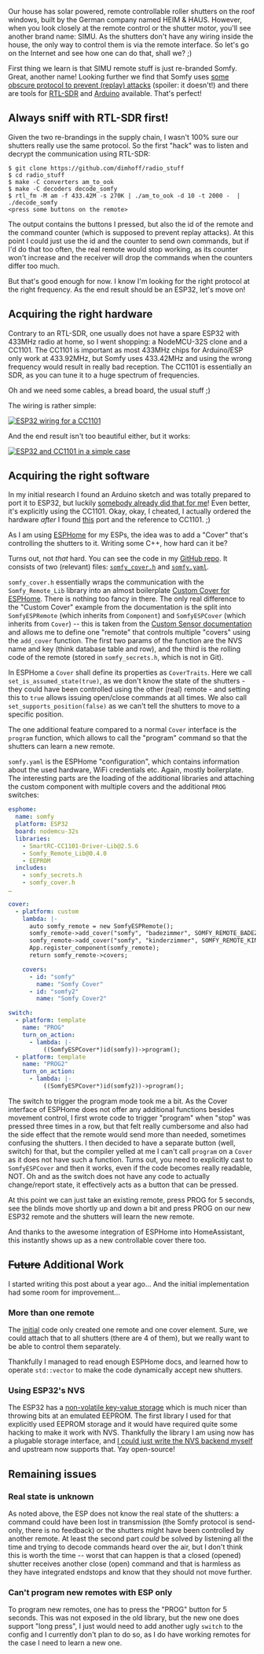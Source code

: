 <!--
.. title: Controlling Somfy roller shutters using an ESP32 and ESPHome
.. slug: controlling-somfy-roller-shutters-using-an-esp32-and-esphome
.. date: 2021-06-06 09:22:27 UTC
.. tags: english,planet-debian,hardware,home-automation
.. category: 
.. link: 
.. description: 
.. type: text
-->

Our house has solar powered, remote controllable roller shutters on the roof windows, built by the German company named HEIM & HAUS. However, when you look closely at the remote control or the shutter motor, you'll see another brand name: SIMU. As the shutters don't have any wiring inside the house, the only way to control them is via the remote interface. So let's go on the Internet and see how one can do that, shall we? ;)

First thing we learn is that SIMU remote stuff is just re-branded Somfy. Great, another name! Looking further we find that Somfy uses [some obscure protocol to prevent (replay) attacks](https://pushstack.wordpress.com/somfy-rts-protocol/) (spoiler: it doesn't!) and there are tools for [RTL-SDR](https://pushstack.wordpress.com/2014/05/17/somfy-rtl-sdr/) and [Arduino](https://github.com/Nickduino/Somfy_Remote) available. That's perfect!

## Always sniff with RTL-SDR first!

Given the two re-brandings in the supply chain, I wasn't 100% sure our shutters really use the same protocol. So the first "hack" was to listen and decrypt the communication using RTL-SDR:

```console
$ git clone https://github.com/dimhoff/radio_stuff
$ cd radio_stuff
$ make -C converters am_to_ook
$ make -C decoders decode_somfy
$ rtl_fm -M am -f 433.42M -s 270K | ./am_to_ook -d 10 -t 2000 -  | ./decode_somfy
<press some buttons on the remote>
```

The output contains the buttons I pressed, but also the id of the remote and the command counter (which is supposed to prevent replay attacks). At this point I could just use the id and the counter to send own commands, but if I'd do that too often, the real remote would stop working, as its counter won't increase and the receiver will drop the commands when the counters differ too much.

But that's good enough for now. I know I'm looking for the right protocol at the right frequency. As the end result should be an ESP32, let's move on!

## Acquiring the right hardware

Contrary to an RTL-SDR, one usually does not have a spare ESP32 with 433MHz radio at home, so I went shopping: a NodeMCU-32S clone and a CC1101. The CC1101 is important as most 433MHz chips for Arduino/ESP only work at 433.92MHz, but Somfy uses 433.42MHz and using the wrong frequency would result in really bad reception. The CC1101 is essentially an SDR, as you can tune it to a huge spectrum of frequencies.

Oh and we need some cables, a bread board, the usual stuff ;)

The wiring is rather simple:

[![ESP32 wiring for a CC1101](https://raw.githubusercontent.com/LSatan/SmartRC-CC1101-Driver-Lib/50512abf62a4b86c457426f142ae05d1faff5aa3/img/Esp32_CC1101.png)](https://raw.githubusercontent.com/LSatan/SmartRC-CC1101-Driver-Lib/50512abf62a4b86c457426f142ae05d1faff5aa3/img/Esp32_CC1101.png)

And the end result isn't too beautiful either, but it works:

[![ESP32 and CC1101 in a simple case](/upload/esp32_cc1101.jpg)](/upload/esp32_cc1101.jpg)

## Acquiring the right software

In my initial research I found an Arduino sketch and was totally prepared to port it to ESP32, but luckily [somebody already did that for me](https://github.com/Legion2/Somfy_Remote_Lib)! Even better, it's explicitly using the CC1101. Okay, okay, I cheated, I actually ordered the hardware *after* I found [this](https://github.com/EinfachArne/Somfy_Remote) port and the reference to CC1101. ;)

As I am using [ESPHome](https://esphome.io) for my ESPs, the idea was to add a "Cover" that's controlling the shutters to it. Writing some C++, how hard can it be?

Turns out, not *that* hard. You can see the code in my [GitHub repo](https://github.com/evgeni/esphome-configs/). It consists of two (relevant) files: [`somfy_cover.h`](https://github.com/evgeni/esphome-configs/blob/devel/somfy_cover.h) and [`somfy.yaml`](https://github.com/evgeni/esphome-configs/blob/devel/somfy.yaml).

`somfy_cover.h` essentially wraps the communication with the `Somfy_Remote_Lib` library into an almost boilerplate [Custom Cover for ESPHome](https://esphome.io/components/cover/custom.html). There is nothing too fancy in there. The only real difference to the "Custom Cover" example from the documentation is the split into `SomfyESPRemote` (which inherits from `Component`) and `SomfyESPCover` (which inherits from `Cover`) -- this is taken from the [Custom Sensor documentation](https://esphome.io/components/sensor/custom.html#bonus-sensors-with-multiple-output-values) and allows me to define one "remote" that controls multiple "covers" using the `add_cover` function. The first two params of the function are the NVS name and key (think database table and row), and the third is the rolling code of the remote (stored in `somfy_secrets.h`, which is not in Git).

In ESPHome a `Cover` shall define its properties as `CoverTraits`. Here we call `set_is_assumed_state(true)`, as we don't know the state of the shutters - they could have been controlled using the other (real) remote - and setting this to `true` allows issuing open/close commands at all times. We also call `set_supports_position(false)` as we can't tell the shutters to move to a specific position.

The one additional feature compared to a normal `Cover` interface is the `program` function, which allows to call the "program" command so that the shutters can learn a new remote.

`somfy.yaml` is the ESPHome "configuration", which contains information about the used hardware, WiFi credentials etc. Again, mostly boilerplate. The interesting parts are the loading of the additional libraries and attaching the custom component with multiple covers and the additional `PROG` switches:

```yaml
esphome:
  name: somfy
  platform: ESP32
  board: nodemcu-32s
  libraries:
    - SmartRC-CC1101-Driver-Lib@2.5.6
    - Somfy_Remote_Lib@0.4.0
    - EEPROM
  includes:
    - somfy_secrets.h
    - somfy_cover.h
…

cover:
  - platform: custom
    lambda: |-
      auto somfy_remote = new SomfyESPRemote();
      somfy_remote->add_cover("somfy", "badezimmer", SOMFY_REMOTE_BADEZIMMER);
      somfy_remote->add_cover("somfy", "kinderzimmer", SOMFY_REMOTE_KINDERZIMMER);
      App.register_component(somfy_remote);
      return somfy_remote->covers;

    covers:
      - id: "somfy"
        name: "Somfy Cover"
      - id: "somfy2"
        name: "Somfy Cover2"

switch:
  - platform: template
    name: "PROG"
    turn_on_action:
      - lambda: |-
          ((SomfyESPCover*)id(somfy))->program();
  - platform: template
    name: "PROG2"
    turn_on_action:
      - lambda: |-
          ((SomfyESPCover*)id(somfy2))->program();
```

The switch to trigger the program mode took me a bit. As the Cover interface of ESPHome does not offer any additional functions besides movement control, I first wrote code to trigger "program" when "stop" was pressed three times in a row, but that felt really cumbersome and also had the side effect that the remote would send more than needed, sometimes confusing the shutters. I then decided to have a separate button (well, switch) for that, but the compiler yelled at me I can't call `program` on a `Cover` as it does not have such a function. Turns out, you need to explicitly cast to `SomfyESPCover` and then it works, even if the code becomes really readable, NOT. Oh and as the switch does not have any code to actually change/report state, it effectively acts as a button that can be pressed.

At this point we can just take an existing remote, press PROG for 5 seconds, see the blinds move shortly up and down a bit and press PROG on our new ESP32 remote and the shutters will learn the new remote.

And thanks to the awesome integration of ESPHome into HomeAssistant, this instantly shows up as a new controllable cover there too.

## ~~Future~~ Additional Work

I started writing this post about a year ago… And the initial implementation had some room for improvement…

### More than one remote

The [initial](https://github.com/evgeni/esphome-configs/blob/6ab67057d8bdd609e55c4f7ae593234f416c6119/somfy_cover.h) code only created one remote and one cover element. Sure, we could attach that to all shutters (there are 4 of them), but we really want to be able to control them separately.

Thankfully I managed to read enough ESPHome docs, and learned how to operate `std::vector` to make the code dynamically accept new shutters.

### Using ESP32's NVS

The ESP32 has a [non-volatile key-value storage](https://docs.espressif.com/projects/esp-idf/en/latest/esp32/api-reference/storage/nvs_flash.html) which is much nicer than throwing bits at an emulated EEPROM. The first library I used for that explicitly used EEPROM storage and it would have required quite some hacking to make it work with NVS. Thankfully the library I am using now has a plugable storage interface, and [I could just write the NVS backend myself](https://github.com/Legion2/Somfy_Remote_Lib/pull/8) and upstream now supports that. Yay open-source!

## Remaining issues

### Real state is unknown

As noted above, the ESP does not know the real state of the shutters: a command could have been lost in transmission (the Somfy protocol is send-only, there is no feedback) or the shutters might have been controlled by another remote. At least the second part *could* be solved by listening all the time and trying to decode commands heard over the air, but I don't think this is worth the time -- worst that can happen is that a closed (opened) shutter receives another close (open) command and that is harmless as they have integrated endstops and know that they should not move further.

### Can't program new remotes with ESP only

To program new remotes, one has to press the "PROG" button for 5 seconds. This was not exposed in the old library, but the new one does support "long press", I just would need to add another ugly `switch` to the config and I currently don't plan to do so, as I do have working remotes for the case I need to learn a new one.

